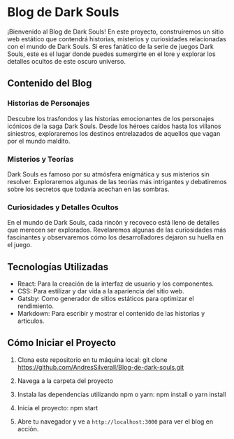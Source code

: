 # Blog de Dark Souls

¡Bienvenido al Blog de Dark Souls! En este proyecto, construiremos un sitio web estático que contendrá historias, misterios y curiosidades relacionadas con el mundo de Dark Souls. Si eres fanático de la serie de juegos Dark Souls, este es el lugar donde puedes sumergirte en el lore y explorar los detalles ocultos de este oscuro universo.

## Contenido del Blog

### Historias de Personajes

Descubre los trasfondos y las historias emocionantes de los personajes icónicos de la saga Dark Souls. Desde los héroes caídos hasta los villanos siniestros, exploraremos los destinos entrelazados de aquellos que vagan por el mundo maldito.

### Misterios y Teorías

Dark Souls es famoso por su atmósfera enigmática y sus misterios sin resolver. Exploraremos algunas de las teorías más intrigantes y debatiremos sobre los secretos que todavía acechan en las sombras.

### Curiosidades y Detalles Ocultos

En el mundo de Dark Souls, cada rincón y recoveco está lleno de detalles que merecen ser explorados. Revelaremos algunas de las curiosidades más fascinantes y observaremos cómo los desarrolladores dejaron su huella en el juego.

## Tecnologías Utilizadas

- React: Para la creación de la interfaz de usuario y los componentes.
- CSS: Para estilizar y dar vida a la apariencia del sitio web.
- Gatsby: Como generador de sitios estáticos para optimizar el rendimiento.
- Markdown: Para escribir y mostrar el contenido de las historias y artículos.

## Cómo Iniciar el Proyecto

1. Clona este repositorio en tu máquina local: git clone https://github.com/AndresSilverall/Blog-de-dark-souls.git

2. Navega a la carpeta del proyecto

3. Instala las dependencias utilizando npm o yarn: npm install o yarn install

4. Inicia el proyecto: npm start

5. Abre tu navegador y ve a `http://localhost:3000` para ver el blog en acción.








